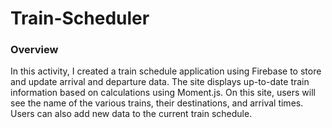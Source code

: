# Train-Scheduler

### Overview

In this activity, I created a train schedule application using Firebase to store and update arrival and departure data. The site displays up-to-date train information based on calculations using Moment.js. On this site, users will see the name of the various trains, their destinations, and arrival times. Users can also add new data to the current train schedule. 

